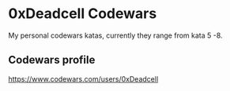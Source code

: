 # 0xDeadcell Codewars

My personal codewars katas, currently they range from kata 5 -8.

## Codewars profile
https://www.codewars.com/users/0xDeadcell
